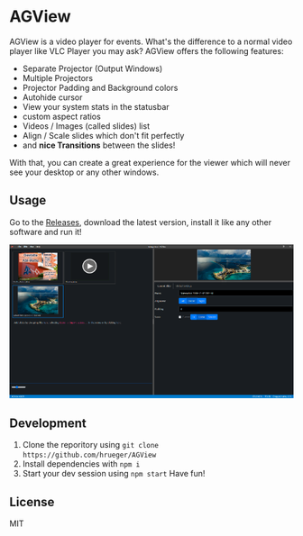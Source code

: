# AGView

AGView is a video player for events. What's the difference to a normal video player like VLC Player you may ask? AGView offers the following features:
- Separate Projector (Output Windows)
- Multiple Projectors
- Projector Padding and Background colors
- Autohide cursor
- View your system stats in the statusbar
- custom aspect ratios
- Videos / Images (called slides) list
- Align / Scale slides which don't fit perfectly
- and **nice Transitions** between the slides!

With that, you can create a great experience for the viewer which will never see your desktop or any other windows.

## Usage
Go to the [Releases](https://github.com/hrueger/AGView/releases), download the latest version, install it like any other software and run it!

![Screenshot](./screenshots/01.png)

## Development
1. Clone the reporitory using `git clone https://github.com/hrueger/AGView`
2. Install dependencies with `npm i`
3. Start your dev session using `npm start`
Have fun!

## License
MIT
